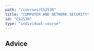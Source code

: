 ```yaml
---
path: "/courses/CS2530"
title: "COMPUTER AND NETWORK SECURITY"
id: "CS2530"
type: "individual-course"
---
```


## Advice

